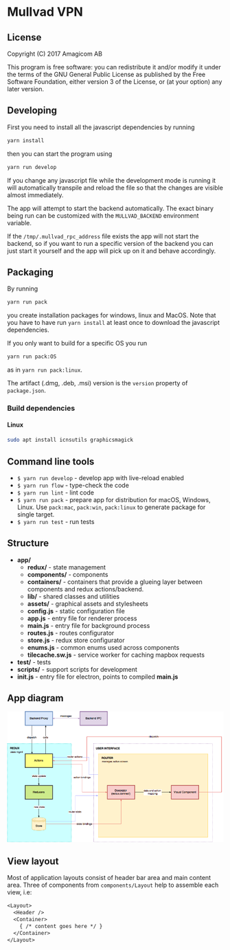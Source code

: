 # Mullvad VPN

## License

Copyright (C) 2017  Amagicom AB

This program is free software: you can redistribute it and/or modify it under the terms of the GNU General Public License as published by the Free Software Foundation, either version 3 of the License, or (at your option) any later version.

## Developing

First you need to install all the javascript dependencies by running
```bash
yarn install
```
then you can start the program using
```bash
yarn run develop
```

If you change any javascript file while the development mode is running it will automatically transpile and reload the file so that the changes are visible almost immediately.

The app will attempt to start the backend automatically. The exact binary being run can be customized with the `MULLVAD_BACKEND` environment variable.

If the `/tmp/.mullvad_rpc_address` file exists the app will not start the backend, so if you want to run a specific version of the backend you can just start it yourself and the app will pick up on it and behave accordingly.


## Packaging

By running
```bash
yarn run pack
```
you create installation packages for windows, linux and MacOS. Note that you have to have run `yarn install` at least once to download the javascript dependencies.

If you only want to build for a specific OS you run
```bash
yarn run pack:OS
```
as in `yarn run pack:linux`.

The artifact (.dmg, .deb, .msi) version is the `version` property of `package.json`.

### Build dependencies

#### Linux

```bash
sudo apt install icnsutils graphicsmagick
```


## Command line tools

- `$ yarn run develop` - develop app with live-reload enabled
- `$ yarn run flow` - type-check the code
- `$ yarn run lint` - lint code
- `$ yarn run pack` - prepare app for distribution for macOS, Windows, Linux. Use `pack:mac`, `pack:win`, `pack:linux` to generate package for single target.
- `$ yarn run test` - run tests

## Structure

- **app/**
  - **redux/** - state management
  - **components/** - components
  - **containers/** - containers that provide a glueing layer between components and redux actions/backend.
  - **lib/** - shared classes and utilities
  - **assets/** - graphical assets and stylesheets
  - **config.js** - static configuration file
  - **app.js** - entry file for renderer process
  - **main.js** - entry file for background process
  - **routes.js** - routes configurator
  - **store.js** - redux store configurator
  - **enums.js** - common enums used across components
  - **tilecache.sw.js** - service worker for caching mapbox requests
- **test/** - tests
- **scripts/** - support scripts for development
- **init.js** - entry file for electron, points to compiled **main.js**

## App diagram

![App diagram](README%20images/app-diagram.png)

## View layout

Most of application layouts consist of header bar area and main content area. Three of components from `components/Layout` help to assemble each view, i.e:

```
<Layout>
  <Header />
  <Container>
    { /* content goes here */ }
  </Container>
</Layout>
```
